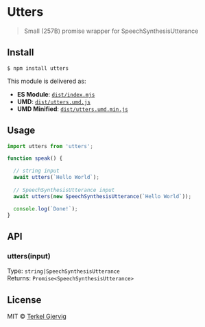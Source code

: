# Utters
> Small (257B) promise wrapper for SpeechSynthesisUtterance

## Install

```
$ npm install utters
```

This module is delivered as:

* **ES Module**: [`dist/index.mjs`](https://unpkg.com/utters/dist/index.mjs)
* **UMD**: [`dist/utters.umd.js`](https://unpkg.com/utters/dist/utters.umd.js)
* **UMD Minified**: [`dist/utters.umd.min.js`](https://unpkg.com/utters/dist/utters.umd.min.js)

## Usage

```js
import utters from 'utters';

function speak() {

  // string input
  await utters(`Hello World`);
            
  // SpeechSynthesisUtterance input
  await utters(new SpeechSynthesisUtterance(`Hello World`));

  console.log(`Done!`);
}
```

## API

### utters(input)
Type: `string|SpeechSynthesisUtterance`<br>
Returns: `Promise<SpeechSynthesisUtterance>`


## License

MIT © [Terkel Gjervig](https://terkel.com)